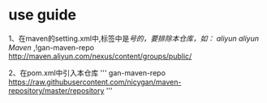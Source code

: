 # use guide
1、在maven的setting.xml中,<mirrorOf>标签中是*号的，要排除本仓库，如：
<mirror>
        <id>aliyun</id>
        <name>aliyun Maven</name>
        <mirrorOf>*,!gan-maven-repo</mirrorOf>
        <url>http://maven.aliyun.com/nexus/content/groups/public/</url>
</mirror>

2、在pom.xml中引入本仓库
'''
<repositories>
        <repository>
            <id>gan-maven-repo</id>
            <url>https://raw.githubusercontent.com/nicygan/maven-repository/master/repository</url>
        </repository>
</repositories>
'''
